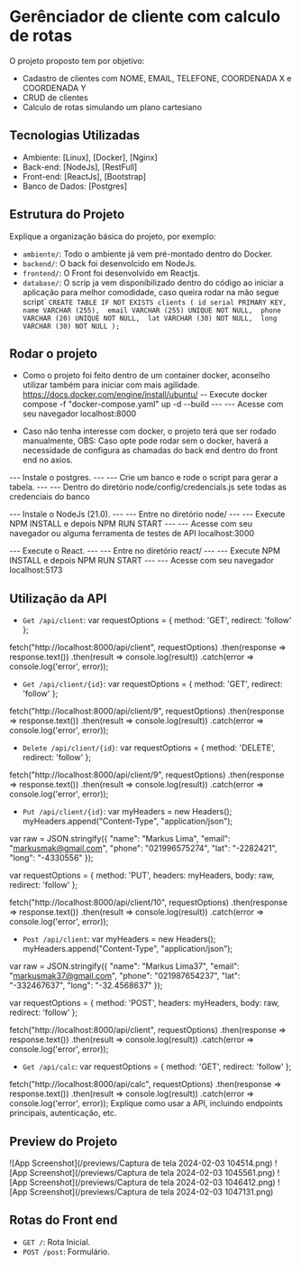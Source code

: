 # Gerênciador de cliente com calculo de rotas

O projeto proposto tem por objetivo:
- Cadastro de clientes com NOME, EMAIL, TELEFONE, COORDENADA X e COORDENADA Y
- CRUD de clientes
- Calculo de rotas simulando um plano cartesiano


## Tecnologias Utilizadas

- Ambiente: [Linux], [Docker], [Nginx]
- Back-end: [NodeJs], [RestFull]
- Front-end: [ReactJs], [Bootstrap]
- Banco de Dados: [Postgres]

## Estrutura do Projeto

Explique a organização básica do projeto, por exemplo:

- `ambiente/`: Todo o ambiente já vem pré-montado dentro do Docker.
- `backend/`: O back foi desenvolcido em NodeJs.
- `frontend/`: O Front foi desenvolvido em Reactjs.
- `database/`: O scrip ja vem disponíbilizado dentro do código ao iniciar a aplicação para melhor comodidade, caso queira rodar na mão segue script`
``
CREATE TABLE IF NOT EXISTS clients (
        id serial PRIMARY KEY, 
        name VARCHAR (255), 
        email VARCHAR (255) UNIQUE NOT NULL, 
        phone VARCHAR (20) UNIQUE NOT NULL, 
        lat VARCHAR (30) NOT NULL, 
        long VARCHAR (30) NOT NULL
      ); 
``

## Rodar o projeto

- Como o projeto foi feito dentro de um container docker, 
  aconselho utilizar também para iniciar com mais agilidade. https://docs.docker.com/engine/install/ubuntu/
  -- Execute docker compose -f "docker-compose.yaml" up -d --build 
  --- --- Acesse com seu navegador localhost:8000

- Caso não tenha interesse com docker, o projeto terá que ser rodado manualmente,
OBS: Caso opte pode rodar sem o docker, haverá a necessidade de configura as chamadas do back end dentro do front end
no axios.

--- Instale o postgres. 
--- --- Crie um banco e rode o script para gerar a tabela. 
--- --- Dentro do diretório node/config/credencials.js sete todas as credenciais do banco

--- Instale o NodeJs (21.0).
--- --- Entre no diretório node/
--- --- Execute NPM INSTALL e depois NPM RUN START
--- --- Acesse com seu navegador ou alguma ferramenta de testes de API localhost:3000

--- Execute o React.
--- --- Entre no diretório react/
--- --- Execute NPM INSTALL e depois NPM RUN START
--- --- Acesse com seu navegador localhost:5173

## Utilização da API

- `Get /api/client`:
var requestOptions = {
  method: 'GET',
  redirect: 'follow'
};

fetch("http://localhost:8000/api/client", requestOptions)
  .then(response => response.text())
  .then(result => console.log(result))
  .catch(error => console.log('error', error));

- `Get /api/client/{id}`:
var requestOptions = {
  method: 'GET',
  redirect: 'follow'
};

fetch("http://localhost:8000/api/client/9", requestOptions)
  .then(response => response.text())
  .then(result => console.log(result))
  .catch(error => console.log('error', error));

- `Delete /api/client/{id}`:
var requestOptions = {
  method: 'DELETE',
  redirect: 'follow'
};

fetch("http://localhost:8000/api/client/9", requestOptions)
  .then(response => response.text())
  .then(result => console.log(result))
  .catch(error => console.log('error', error));

- `Put /api/client/{id}`:
var myHeaders = new Headers();
myHeaders.append("Content-Type", "application/json");

var raw = JSON.stringify({
  "name": "Markus Lima",
  "email": "markusmak@gmail.com",
  "phone": "021996575274",
  "lat": "-2282421",
  "long": "-4330556"
});

var requestOptions = {
  method: 'PUT',
  headers: myHeaders,
  body: raw,
  redirect: 'follow'
};

fetch("http://localhost:8000/api/client/10", requestOptions)
  .then(response => response.text())
  .then(result => console.log(result))
  .catch(error => console.log('error', error));

- `Post /api/client`:
var myHeaders = new Headers();
myHeaders.append("Content-Type", "application/json");

var raw = JSON.stringify({
  "name": "Markus Lima37",
  "email": "markusmak37@gmail.com",
  "phone": "021987654237",
  "lat": "-332467637",
  "long": "-32.4568637"
});

var requestOptions = {
  method: 'POST',
  headers: myHeaders,
  body: raw,
  redirect: 'follow'
};

fetch("http://localhost:8000/api/client", requestOptions)
  .then(response => response.text())
  .then(result => console.log(result))
  .catch(error => console.log('error', error));

- `Get /api/calc`:
var requestOptions = {
  method: 'GET',
  redirect: 'follow'
};

fetch("http://localhost:8000/api/calc", requestOptions)
  .then(response => response.text())
  .then(result => console.log(result))
  .catch(error => console.log('error', error));
Explique como usar a API, incluindo endpoints principais, autenticação, etc.

## Preview do Projeto

![App Screenshot](/previews/Captura de tela 2024-02-03 104514.png)
![App Screenshot](/previews/Captura de tela 2024-02-03 1045561.png)
![App Screenshot](/previews/Captura de tela 2024-02-03 1046412.png)
![App Screenshot](/previews/Captura de tela 2024-02-03 1047131.png)

## Rotas do Front end

- `GET /`: Rota Inicial.
- `POST /post`: Formulário.

